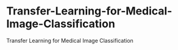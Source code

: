 # Transfer-Learning-for-Medical-Image-Classification
Transfer Learning for Medical Image Classification
